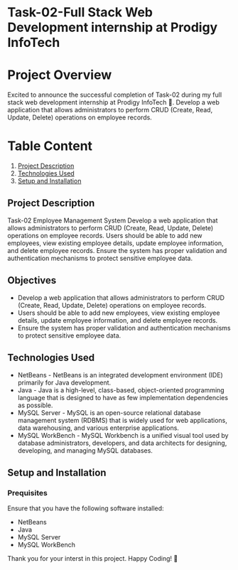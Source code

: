 # Task-02-Full Stack Web Development internship at Prodigy InfoTech 

# Project Overview
Excited to announce the successful completion of Task-02 during my full stack web development internship at Prodigy InfoTech 🚀. Develop a web application that allows administrators to perform CRUD (Create, Read, Update, Delete) operations on employee records.

# Table Content
1. [Project Description](#project-description)
2. [Technologies Used](#technologies-used)
3. [Setup and Installation](#setup-and-installation)

## Project Description
Task-02 Employee Management System
Develop a web application that allows administrators to perform CRUD (Create, Read, Update, Delete) operations on employee records. Users should be able to add new employees, view existing employee details, update employee information, and delete employee records. Ensure the system has proper validation and authentication mechanisms to protect sensitive employee data.

## Objectives
* Develop a web application that allows administrators to perform CRUD (Create, Read, Update, Delete) operations on employee records.
* Users should be able to add new employees, view existing employee details, update employee information, and delete employee records.
* Ensure the system has proper validation and authentication mechanisms to protect sensitive employee data.

## Technologies Used
* NetBeans - NetBeans is an integrated development environment (IDE) primarily for Java development.
* Java - Java is a high-level, class-based, object-oriented programming language that is designed to have as few implementation dependencies as possible.
* MySQL Server - MySQL is an open-source relational database management system (RDBMS) that is widely used for web applications, data warehousing, and various enterprise applications.
* MySQL WorkBench - MySQL Workbench is a unified visual tool used by database administrators, developers, and data architects for designing, developing, and managing MySQL databases.

## Setup and Installation
### Prequisites
Ensure that you have the following software installed:
* NetBeans
* Java
* MySQL Server
* MySQL WorkBench


Thank you for your interst in this project.
Happy Coding! 🥳
